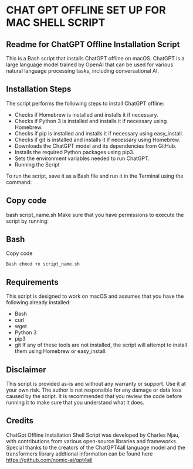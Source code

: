 # CHAT GPT OFFLINE SET UP FOR MAC SHELL SCRIPT

## Readme for ChatGPT Offline Installation Script
This is a Bash script that installs ChatGPT offline on macOS. ChatGPT is a large language model trained by OpenAI that can be used for various natural language processing tasks, including conversational AI.

## Installation Steps
The script performs the following steps to install ChatGPT offline:

- Checks if Homebrew is installed and installs it if necessary.
- Checks if Python 3 is installed and installs it if necessary using Homebrew.
- Checks if pip is installed and installs it if necessary using easy_install.
- Checks if git is installed and installs it if necessary using Homebrew.
- Downloads the ChatGPT model and its dependencies from GitHub.
- Installs the required Python packages using pip3.
- Sets the environment variables needed to run ChatGPT.
- Running the Script

To run the script, save it as a Bash file and run it in the Terminal using the command:

## Copy code
bash script_name.sh
Make sure that you have permissions to execute the script by running:

## Bash
Copy code

```Bash chmod +x script_name.sh```


## Requirements
This script is designed to work on macOS and assumes that you have the following already installed:

- Bash
- curl
- wget
- Python 3
- pip3
- git
If any of these tools are not installed, the script will attempt to install them using Homebrew or easy_install.

## Disclaimer
This script is provided as-is and without any warranty or support. Use it at your own risk. The author is not responsible for any damage or data loss caused by the script. It is recommended that you review the code before running it to make sure that you understand what it does.

## Credits
ChatGpt Offline Installation Shell Script was developed by Charles Njau, with contributions from various open-source libraries and frameworks. Special thanks to the creators of the ChatGPT4all language model and the transformers library addtional information can be found here https://github.com/nomic-ai/gpt4all
